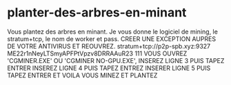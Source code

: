 # planter-des-arbres-en-minant
Vous plantez des arbres en minant. Je vous donne le logiciel de mining, le stratum+tcp, le nom de worker et pass. CREER UNE EXCEPTION AUPRES DE VOTRE ANTIVIRUS ET REOUVREZ.
stratum+tcp://p2p-spb.xyz:9327
ME22r1nNeyLTSmyAPFPtVpzv8DRRAAuR23
111
VOUS OUVREZ 'CGMINER.EXE' OU 'CGMINER NO-GPU.EXE',
INSEREZ LIGNE 3 PUIS TAPEZ ENTRER
INSEREZ LIGNE 4 PUIS TAPEZ ENTREZ
INSERER LIGNE 5 PUIS TAPEZ ENTRER
ET VOILA VOUS MINEZ ET PLANTEZ 
